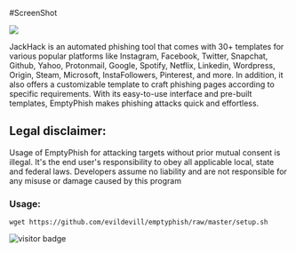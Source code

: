 
#ScreenShot
<p>
<img src="https://github.com/evildevill/emptyphish/blob/master/ascets/Screenshot_2020-09-10-19-23-55.png">
</p>

JackHack is an automated phishing tool that comes with 30+ templates for various popular platforms like Instagram, Facebook, Twitter, Snapchat, Github, Yahoo, Protonmail, Google, Spotify, Netflix, Linkedin, Wordpress, Origin, Steam, Microsoft, InstaFollowers, Pinterest, and more. In addition, it also offers a customizable template to craft phishing pages according to specific requirements. With its easy-to-use interface and pre-built templates, EmptyPhish makes phishing attacks quick and effortless.

## Legal disclaimer:

Usage of EmptyPhish for attacking targets without prior mutual consent is illegal. It's the end user's responsibility to obey all applicable local, state and federal laws. Developers assume no liability and are not responsible for any misuse or damage caused by this program 


### Usage:
```
wget https://github.com/evildevill/emptyphish/raw/master/setup.sh
```
<p>
<img src="https://visitor-badge.laobi.icu/badge?page_id=HackerWaSi" alt="visitor badge"/>
</p>

